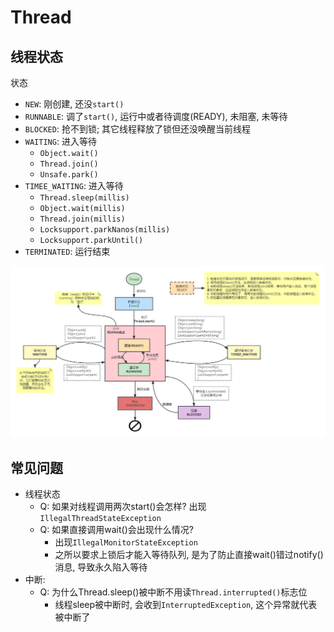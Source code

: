# Thread

## 线程状态

状态
- `NEW`: 刚创建, 还没`start()`
- `RUNNABLE`: 调了`start()`, 运行中或者待调度(READY), 未阻塞, 未等待
- `BLOCKED`: 抢不到锁; 其它线程释放了锁但还没唤醒当前线程
- `WAITING`: 进入等待
    - `Object.wait()`
    - `Thread.join()`
    - `Unsafe.park()`
- `TIMEE_WAITING`: 进入等待
    - `Thread.sleep(millis)`
    - `Object.wait(millis)`
    - `Thread.join(millis)`
    - `Locksupport.parkNanos(millis)`
    - `Locksupport.parkUntil()`
- `TERMINATED`: 运行结束

![thread-status](./resources/thread-status.png)


## 常见问题
- 线程状态
  - Q: 如果对线程调用两次start()会怎样? 出现`IllegalThreadStateException`
  - Q: 如果直接调用wait()会出现什么情况? 
    - 出现`IllegalMonitorStateException`
    - 之所以要求上锁后才能入等待队列, 是为了防止直接wait()错过notify()消息, 导致永久陷入等待
- 中断:
  - Q: 为什么Thread.sleep()被中断不用读`Thread.interrupted()`标志位
    - 线程sleep被中断时, 会收到`InterruptedException`, 这个异常就代表被中断了 